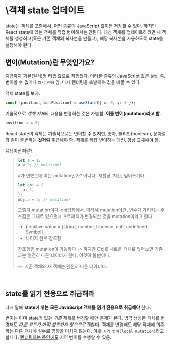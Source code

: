 # \객체 state 업데이트

state는 객체를 포함해서, 어떤 종류의 JavaScript 값이든 저장할 수 있다. 하지만 React state에 있는 객체를 직접 변이해서는 안된다. 대신 객체를 업데이트하려면 새 객체를 생성하고(혹은 기존 객체의 복사본을 만들고), 해당 복사본을 사용하도록 state를 설정해야 한다.

## 변이(Mutation)란 무엇인가요? 

지금까지 기본(원시)형 타입 값으로 작업했다. 이러한 종류의 JavaScript 값은 `불변`, 즉,변이할 수 없거나 `읽기 전용` 임. 다시 렌더링을 촉발하여 값을 바꿀 수 있다.

객체 state를 보자.

```jsx
const [position, setPosition] = useState({ x: 0, y: 0 });
```

기술적으로 *객체 자체*의 내용을 변경하는 것은 가능함. **이를 변이(mutation)라고 함**.

```js
position.x = 5;
```

React state의 객체는 기술적으로는 변이할 수 있지만, 숫자, 불리언(boolean), 문자열과 같이 불변하는 **것처럼** 취급해야 함. 객체를 직접 변이하는 대신, 항상 교체해야 함.

뮤테이션이란?

> ```js
> let a = 1;
> a = 2; // mutation?
> ```
>
> a가 변했는데 이는 mutation인가? 아니다. 재할당, 치환, 덮어쓰기다.
>
> ```js
> let obj = {
>   a: 1,
> };
> obj.a = 3; // mutation?
> ```
>
> 그렇다 mutation이다. obj입장에서. 따라서 mutation이란, 변수가 가리키는 주소값은 그대로 있으면서 프로퍼티가 변경되는 것을 mutation이라고 한다.
>
> - primitive value = [string, number, boolean, null, undefined, Symbol]
> - 나머지 전부 참조형
>
> 참조형은 mutation이 가능하다 -> 하지만 Obj를 새로운 객체로 덮어쓰면 기존과는 완전히 다른 데이터가 된다. 이것이 불변이다.
>
> -> 기존 객체와 새 객체는 완전히 다른 데이터다.

<br/>

## state를 읽기 전용으로 취급해라

다시 말해 **state에 넣는 모든 JavaScript 객체를 읽기 전용으로 취급해야** 한다.

변이는 이미 state가 있는 *기존* 객체를 변경할 때만 문제가 된다. 방금 생성한 객체를 변경해도 *다른 코드가 아직 참조하지 않으므로* 괜찮다. 객체를 변경해도 해당 객체에 의존하는 다른 객체에 실수로 영향을 미치지 않는다. 이를 `지역 변이(local mutation)`라고 합니다. [렌더링하는 동안에도](https://react-ko.dev/learn/keeping-components-pure#local-mutation-your-components-little-secret) 지역 변이를 수행할 수 있음.